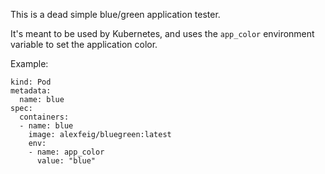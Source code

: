 This is a dead simple blue/green application tester.

It's meant to be used by Kubernetes, and uses the `app_color` environment variable to set the application color.

Example:

```apiVersion: v1
kind: Pod
metadata:
  name: blue
spec:
  containers:
  - name: blue
    image: alexfeig/bluegreen:latest
    env:
    - name: app_color
      value: "blue"
```
